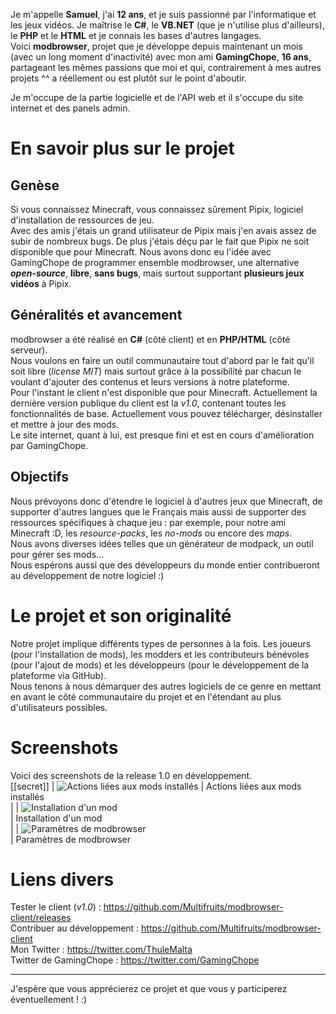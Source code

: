 Je m'appelle **Samuel**, j'ai **12 ans**, et je suis passionné par l'informatique et les jeux vidéos. Je maîtrise le **C#**, le **VB.NET** (que je n'utilise plus d'ailleurs), le **PHP** et le **HTML** et je connais les bases d'autres langages.  
Voici **modbrowser**, projet que je développe depuis maintenant un mois (avec un long moment d'inactivité) avec mon ami **GamingChope**, **16 ans**, partageant les mêmes passions que moi et qui, contrairement à mes autres projets ^^ a réellement ou est plutôt sur le point d'aboutir.  

Je m'occupe de la partie logicielle et de l'API web et il s'occupe du site internet et des panels admin.
 
# En savoir plus sur le projet
  
## Genèse
Si vous connaissez Minecraft, vous connaissez sûrement Pipix, logiciel d'installation de ressources de jeu.  
Avec des amis j'étais un grand utilisateur de Pipix mais j'en avais assez de subir de nombreux bugs. De plus j'étais déçu par le fait que Pipix ne soit disponible que pour Minecraft.
Nous avons donc eu l'idée avec GamingChope de programmer ensemble modbrowser, une alternative _**open-source**_, **libre**, **sans bugs**, mais surtout supportant **plusieurs jeux vidéos** à Pipix.  
 
 
## Généralités et avancement
modbrowser a été réalisé en **C#** (côté client) et en **PHP/HTML** (côté serveur).  
Nous voulons en faire un outil communautaire tout d'abord par le fait qu'il soit libre (*license MIT*) mais surtout grâce à la possibilité par chacun le voulant d'ajouter des contenus et leurs versions à notre plateforme.  
Pour l'instant le client n'est disponible que pour Minecraft.
Actuellement la dernière version publique du client est la *v1.0*, contenant toutes les fonctionnalités de base. Actuellement vous pouvez télécharger, désinstaller et mettre à jour des mods.  
Le site internet, quant à lui, est presque fini et est en cours d'amélioration par GamingChope.

## Objectifs
Nous prévoyons donc d'étendre le logiciel à d'autres jeux que Minecraft, de supporter d'autres langues que le Français mais aussi de supporter des ressources spécifiques à chaque jeu : par exemple, pour notre ami Minecraft :D, les *resource-packs*, les *no-mods* ou encore des *maps*.  
Nous avons diverses idées telles que un générateur de modpack, un outil pour gérer ses mods...  
Nous espérons aussi que des développeurs du monde entier contribueront au développement de notre logiciel :)

# Le projet et son originalité
Notre projet implique différents types de personnes à la fois. Les joueurs (pour l'installation de mods), les modders et les contributeurs bénévoles (pour l'ajout de mods) et les développeurs (pour le développement de la plateforme via GitHub).  
Nous tenons à nous démarquer des autres logiciels de ce genre en mettant en avant le côté communautaire du projet et en l'étendant au plus d'utilisateurs possibles.

# Screenshots
Voici des screenshots de la release 1.0 en développement.  
[[secret]]
| ![Actions liées aux mods installés](http://img15.hostingpics.net/pics/308288Nouvelleimagebitmap2.png)
| Actions liées aux mods installés  
|
| ![Installation d'un mod](http://img15.hostingpics.net/pics/435973Nouvelleimagebitmap2.png)  
| Installation d'un mod  
|
| ![Paramètres de modbrowser](http://img15.hostingpics.net/pics/570476Nouvelleimagebitmap2.png)  
| Paramètres de modbrowser

# Liens divers
Tester le client (*v1.0*) : https://github.com/Multifruits/modbrowser-client/releases  
Contribuer au développement : https://github.com/Multifruits/modbrowser-client  
Mon Twitter : https://twitter.com/ThuleMalta  
Twitter de GamingChope : https://twitter.com/GamingChope  

------

J'espère que vous apprécierez ce projet et que vous y participerez éventuellement ! :)  

